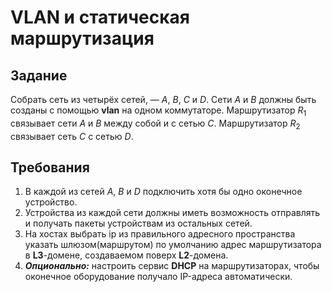 # VLAN и статическая маршрутизация

## Задание

Собрать сеть из четырёх сетей, — *A*, *B*, *C* и *D*. Сети *A* и *B* должны быть созданы с помощью **vlan** на одном коммутаторе. Маршрутизатор $R_1$ связывает сети *A* и *B* между собой и с сетью *C*. Маршрутизатор $R_2$ связывает сеть *C* с сетью *D*.

## Требования

1. В каждой из сетей *A*, *B* и *D* подключить хотя бы одно оконечное устройство.
2. Устройства из каждой сети должны иметь возможность отправлять и получать пакеты устройствам из остальных сетей.
3. На хостах выбрать ip из правильного адресного пространства указать шлюзом(маршрутом) по умолчанию адрес маршрутизатора в **L3**-домене, создаваемом поверх **L2**-домена.
4. ***Опционально:*** настроить сервис **DHCP** на маршрутизаторах, чтобы оконечное оборудование получало IP-адреса автоматически.
